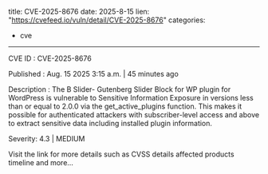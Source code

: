  
title: CVE-2025-8676
date: 2025-8-15
lien: "https://cvefeed.io/vuln/detail/CVE-2025-8676"
categories:
  - cve
---

CVE ID : CVE-2025-8676

Published :  Aug. 15
2025
3:15 a.m. | 45 minutes ago

Description : The B Slider- Gutenberg Slider Block for WP plugin for WordPress is vulnerable to Sensitive Information Exposure in versions less than
or equal to
2.0.0 via the get_active_plugins function. This makes it possible for authenticated attackers
with subscriber-level access and above to extract sensitive data including installed plugin information.

Severity: 4.3 | MEDIUM

Visit the link for more details
such as CVSS details
affected products
timeline
and more...

